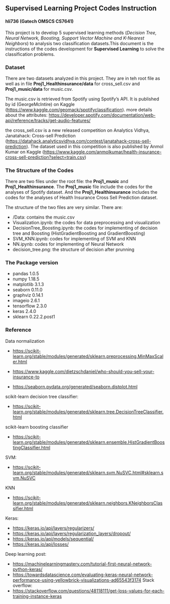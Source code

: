## Supervised Learning Project Codes Instruction
#### hli736 (Gatech OMSCS CS7641)

This project is to develop 5 supervised learning methods (<em>Decision Tree, Neural Network, Boosting, Support Vector Machine and K-Nearest Neighbors</em>) to analysis two classification datasets.This document is the instructions of the codes development for **Supervised Learning** to solve the classification problems.

### Dataset
There are two datasets analyzed in this project. They are in teh root file as well as in file **Proj1_Healthinsurance/data** for cross_sell.csv and **Proj1_music/data** for music.csv.

The music.csv is retrieved from Spotify using Spotify’s API. It is published by id (GeorgeMcIntire) on Kaggle (https://www.kaggle.com/geomack/spotifyclassification). more details about the attributes: https://developer.spotify.com/documentation/web-api/reference/tracks/get-audio-features/

the cross_sell.csv is a new released competition on Analytics Vidhya, Janatahack: Cross-sell Prediction (https://datahack.analyticsvidhya.com/contest/janatahack-cross-sell-prediction). The dataset used in this competition is also published by Anmol Kumar on Kaggle (https://www.kaggle.com/anmolkumar/health-insurance-cross-sell-prediction?select=train.csv)

### The Structure of the Codes
There are two files under the root file: the **Proj1_music** and **Proj1_Healthinsurance**. The **Proj1_music** file include the codes for the analyses of Spotify dataset. And the **Proj1_Healthinsurance** includes the codes for the analyses of Health Insurance Cross Sell Prediction dataset.

The structure of the two files are very similar. There are:
* /Data: contains the music.csv
* Visualization.ipynb: the codes for data preprocessing and visualization
* DecisionTree_Boosting.ipynb: the codes for implementing of decision tree and Boosting (HistGradientBoosting and GradientBoosting)
* SVM_KNN.ipynb: codes for implementing of SVM and KNN
* NN.ipynb: codes for implementing of Neural Network
* decision_tree.png: the structure of decision after prunning

### The Package version
* pandas 1.0.5
* numpy 1.18.5
* matplotlib 3.1.3
* seaborn 0.11.0
* graphviz 0.14.1
* imageio 2.6.1
* tensorflow 2.3.0
* keras 2.4.0
* sklearn 0.22.2.post1

### Reference
Data normalization

* https://scikit-learn.org/stable/modules/generated/sklearn.preprocessing.MinMaxScaler.html

* https://www.kaggle.com/dietzschdaniel/who-should-you-sell-your-insurance-to

* https://seaborn.pydata.org/generated/seaborn.distplot.html

scikit-learn decision tree classifier:

* https://scikit-learn.org/stable/modules/generated/sklearn.tree.DecisionTreeClassifier.html

scikit-learn boosting classifier

* https://scikit-learn.org/stable/modules/generated/sklearn.ensemble.HistGradientBoostingClassifier.html

SVM:

* https://scikit-learn.org/stable/modules/generated/sklearn.svm.NuSVC.html#sklearn.svm.NuSVC

KNN

* https://scikit-learn.org/stable/modules/generated/sklearn.neighbors.KNeighborsClassifier.html

Keras:

* https://keras.io/api/layers/regularizers/
* https://keras.io/api/layers/regularization_layers/dropout/
* https://keras.io/api/models/sequential/
* https://keras.io/api/losses/

Deep learning post:

* https://machinelearningmastery.com/tutorial-first-neural-network-python-keras/
* https://towardsdatascience.com/evaluating-keras-neural-network-performance-using-yellowbrick-visualizations-ad65543f3174
Stack overflow:
* https://stackoverflow.com/questions/48118111/get-loss-values-for-each-training-instance-keras

